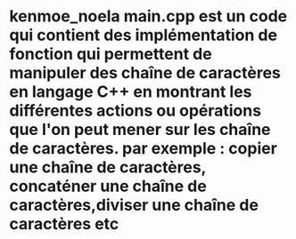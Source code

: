 
# kenmoe_noela                                 main.cpp est un code qui contient des implémentation de fonction qui permettent de manipuler des chaîne de caractères en langage C++ en montrant les différentes actions ou opérations que l'on peut mener sur les chaîne de caractères.             par exemple : copier une chaîne de caractères, concaténer une chaîne de caractères,diviser une chaîne de caractères etc 